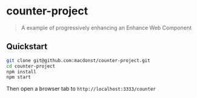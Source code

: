 # counter-project

> A example of progressively enhancing an Enhance Web Component

## Quickstart

```bash
git clone git@github.com:macdonst/counter-project.git
cd counter-project
npm install
npm start
```

Then open a browser tab to `http://localhost:3333/counter`
